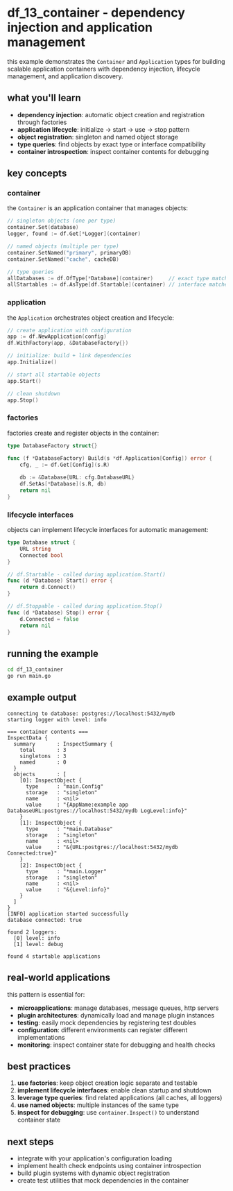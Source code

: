 # df_13_container - dependency injection and application management

this example demonstrates the `Container` and `Application` types for building scalable application containers with dependency injection, lifecycle management, and application discovery.

## what you'll learn

- **dependency injection**: automatic object creation and registration through factories
- **application lifecycle**: initialize → start → use → stop pattern
- **object registration**: singleton and named object storage
- **type queries**: find objects by exact type or interface compatibility
- **container introspection**: inspect container contents for debugging

## key concepts

### container
the `Container` is an application container that manages objects:

```go
// singleton objects (one per type)
container.Set(database)
logger, found := df.Get[*Logger](container)

// named objects (multiple per type)
container.SetNamed("primary", primaryDB)
container.SetNamed("cache", cacheDB)

// type queries
allDatabases := df.OfType[*Database](container)     // exact type matches
allStartables := df.AsType[df.Startable](container) // interface matches
```

### application
the `Application` orchestrates object creation and lifecycle:

```go
// create application with configuration
app := df.NewApplication(config)
df.WithFactory(app, &DatabaseFactory{})

// initialize: build + link dependencies
app.Initialize()

// start all startable objects
app.Start()

// clean shutdown
app.Stop()
```

### factories
factories create and register objects in the container:

```go
type DatabaseFactory struct{}

func (f *DatabaseFactory) Build(s *df.Application[Config]) error {
    cfg, _ := df.Get[Config](s.R)
    
    db := &Database{URL: cfg.DatabaseURL}
    df.SetAs[*Database](s.R, db)
    return nil
}
```

### lifecycle interfaces
objects can implement lifecycle interfaces for automatic management:

```go
type Database struct {
    URL string
    Connected bool
}

// df.Startable - called during application.Start()
func (d *Database) Start() error {
    return d.Connect()
}

// df.Stoppable - called during application.Stop()
func (d *Database) Stop() error {
    d.Connected = false
    return nil
}
```

## running the example

```bash
cd df_13_container
go run main.go
```

## example output

```
connecting to database: postgres://localhost:5432/mydb
starting logger with level: info

=== container contents ===
InspectData {
  summary       : InspectSummary {
    total       : 3
    singletons  : 3
    named       : 0
  }
  objects       : [
    [0]: InspectObject {
      type      : "main.Config"
      storage   : "singleton"
      name      : <nil>
      value     : "{AppName:example app DatabaseURL:postgres://localhost:5432/mydb LogLevel:info}"
    }
    [1]: InspectObject {
      type      : "*main.Database"
      storage   : "singleton"
      name      : <nil>
      value     : "&{URL:postgres://localhost:5432/mydb Connected:true}"
    }
    [2]: InspectObject {
      type      : "*main.Logger"
      storage   : "singleton"
      name      : <nil>
      value     : "&{Level:info}"
    }
  ]
}
[INFO] application started successfully
database connected: true

found 2 loggers:
  [0] level: info
  [1] level: debug

found 4 startable applications
```

## real-world applications

this pattern is essential for:

- **microapplications**: manage databases, message queues, http servers
- **plugin architectures**: dynamically load and manage plugin instances
- **testing**: easily mock dependencies by registering test doubles
- **configuration**: different environments can register different implementations
- **monitoring**: inspect container state for debugging and health checks

## best practices

1. **use factories**: keep object creation logic separate and testable
2. **implement lifecycle interfaces**: enable clean startup and shutdown
3. **leverage type queries**: find related applications (all caches, all loggers)
4. **use named objects**: multiple instances of the same type
5. **inspect for debugging**: use `container.Inspect()` to understand container state

## next steps

- integrate with your application's configuration loading
- implement health check endpoints using container introspection
- build plugin systems with dynamic object registration
- create test utilities that mock dependencies in the container